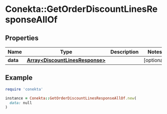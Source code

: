 # Conekta::GetOrderDiscountLinesResponseAllOf

## Properties

| Name | Type | Description | Notes |
| ---- | ---- | ----------- | ----- |
| **data** | [**Array&lt;DiscountLinesResponse&gt;**](DiscountLinesResponse.md) |  | [optional] |

## Example

```ruby
require 'conekta'

instance = Conekta::GetOrderDiscountLinesResponseAllOf.new(
  data: null
)
```

